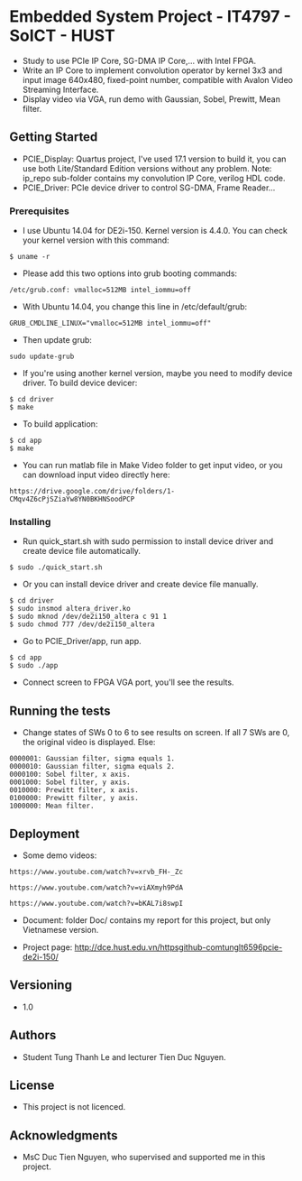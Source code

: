 # Embedded System Project - IT4797 - SoICT - HUST

* Study to use PCIe IP Core, SG-DMA IP Core,... with Intel FPGA.
* Write an IP Core to implement convolution operator by kernel 3x3 and input image 640x480, fixed-point number, compatible with Avalon Video Streaming Interface.  
* Display video via VGA, run demo with Gaussian, Sobel, Prewitt, Mean filter.

## Getting Started

* PCIE_Display: Quartus project, I've used 17.1 version to build it, you can use both Lite/Standard Edition versions without any problem. Note: ip_repo sub-folder contains my convolution IP Core, verilog HDL code.
* PCIE_Driver: PCIe device driver to control SG-DMA, Frame Reader...

### Prerequisites

* I use Ubuntu 14.04 for DE2i-150. Kernel version is 4.4.0. You can check your kernel version with this command:

```
$ uname -r
``` 

* Please add this two options into grub booting commands:

```
/etc/grub.conf: vmalloc=512MB intel_iommu=off
```

* With Ubuntu 14.04, you change this line in /etc/default/grub:

```
GRUB_CMDLINE_LINUX="vmalloc=512MB intel_iommu=off"
``` 
* Then update grub:

```
sudo update-grub
```

* If you're using another kernel version, maybe you need to modify device driver. To build device devicer:

```
$ cd driver
$ make
```

* To build application:

```
$ cd app
$ make
```
* You can run matlab file in Make Video folder to get input video, or you can download input video directly here:

```
https://drive.google.com/drive/folders/1-CMqv4Z6cPjSZiaYw8YN0BKHNSoodPCP
```

### Installing

* Run quick_start.sh with sudo permission to install device driver and create device file automatically.
```
$ sudo ./quick_start.sh
```
* Or you can install device driver and create device file manually.
```
$ cd driver
$ sudo insmod altera_driver.ko
$ sudo mknod /dev/de2i150_altera c 91 1
$ sudo chmod 777 /dev/de2i150_altera
```
* Go to PCIE_Driver/app, run app.
```
$ cd app
$ sudo ./app
```
* Connect screen to FPGA VGA port, you'll see the results.
 
## Running the tests

* Change states of SWs 0 to 6 to see results on screen. If all 7 SWs are 0, the original video is displayed. Else:
```
0000001: Gaussian filter, sigma equals 1.
0000010: Gaussian filter, sigma equals 2.
0000100: Sobel filter, x axis.
0001000: Sobel filter, y axis.
0010000: Prewitt filter, x axis.
0100000: Prewitt filter, y axis.
1000000: Mean filter.
```

## Deployment

* Some demo videos:

```
https://www.youtube.com/watch?v=xrvb_FH-_Zc
```

```
https://www.youtube.com/watch?v=viAXmyh9PdA
```

```
https://www.youtube.com/watch?v=bKAL7i8swpI
```
* Document: folder Doc/ contains my report for this project, but only Vietnamese version.

* Project page: http://dce.hust.edu.vn/httpsgithub-comtunglt6596pcie-de2i-150/

## Versioning

* 1.0

## Authors

* Student Tung Thanh Le and lecturer Tien Duc Nguyen. 

## License

* This project is not licenced.

## Acknowledgments

* MsC Duc Tien Nguyen, who supervised and supported me in this project.

